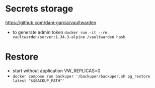 # Secrets storage
https://github.com/dani-garcia/vaultwarden

- to generate admin token `docker run -it --rm vaultwarden/server:1.34.3-alpine /vaultwarden hash`

# Restore

- start without application VW_REPLICAS=0
- `docker compose run backuper '/backuper/backuper.sh pg_restore latest "$$BACKUP_PATH"'`
